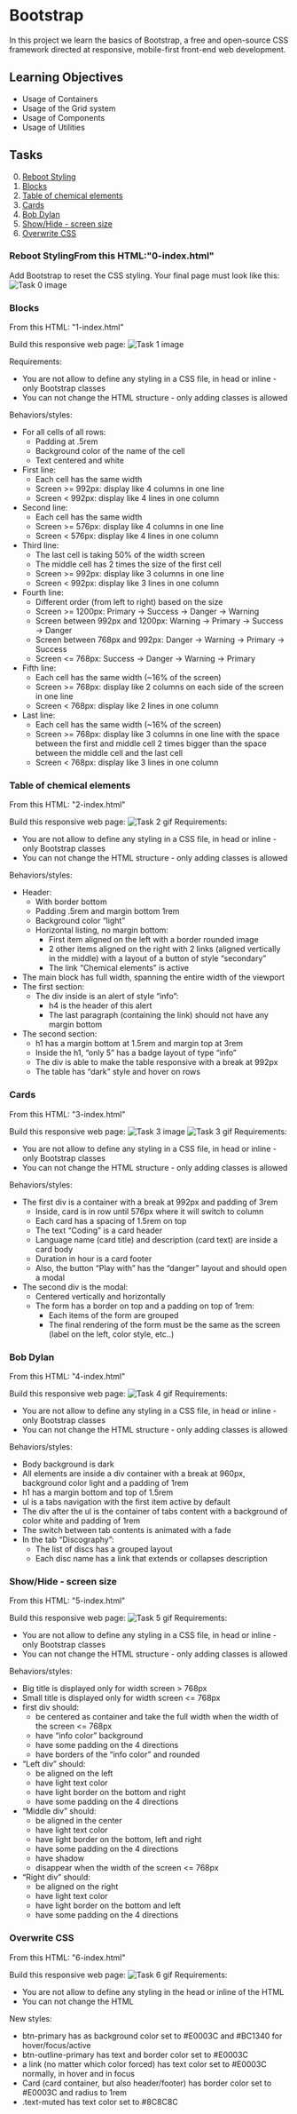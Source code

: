 # Bootstrap
In this project we learn the basics of Bootstrap, a free and open-source CSS framework directed at responsive, mobile-first front-end web development.
## Learning Objectives
- Usage of Containers
- Usage of the Grid system
- Usage of Components
- Usage of Utilities
## Tasks
0. [Reboot Styling](#Reboot-Styling)
1. [Blocks](#Blocks)
2. [Table of chemical elements](#Table-of-chemical-elements)
3. [Cards](#Cards)
4. [Bob Dylan](#Bob-dylan)
5. [Show/Hide - screen size](#task-five)
6. [Overwrite CSS](#Overwrite-css)

### Reboot StylingFrom this HTML:"0-index.html"
Add Bootstrap to reset the CSS styling.
Your final page must look like this:
![Task 0 image](images/0b67c90b07246a25d1f8.jpg)

### Blocks
From this HTML:
"1-index.html"

Build this responsive web page:
![Task 1 image](images/1-index.gif)

Requirements:
- You are not allow to define any styling in a CSS file, in head or inline - only Bootstrap classes
- You can not change the HTML structure - only adding classes is allowed

Behaviors/styles:
- For all cells of all rows:
    - Padding at .5rem
    - Background color of the name of the cell
    - Text centered and white
- First line:
    - Each cell has the same width
    - Screen >= 992px: display like 4 columns in one line
    - Screen < 992px: display like 4 lines in one column
- Second line:
    - Each cell has the same width
    - Screen >= 576px: display like 4 columns in one line
    - Screen < 576px: display like 4 lines in one column
- Third line:
    - The last cell is taking 50% of the width screen
    - The middle cell has 2 times the size of the first cell
    - Screen >= 992px: display like 3 columns in one line
    - Screen < 992px: display like 3 lines in one column
- Fourth line:
    - Different order (from left to right) based on the size
    - Screen >= 1200px: Primary -> Success -> Danger -> Warning
    - Screen between 992px and 1200px: Warning -> Primary -> Success -> Danger
    - Screen between 768px and 992px: Danger -> Warning -> Primary -> Success
    - Screen <= 768px: Success -> Danger -> Warning -> Primary
- Fifth line:
    - Each cell has the same width (~16% of the screen)
    - Screen >= 768px: display like 2 columns on each side of the screen in one line
    - Screen < 768px: display like 2 lines in one column
- Last line:
    - Each cell has the same width (~16% of the screen)
    - Screen >= 768px: display like 3 columns in one line with the space between the first and middle cell 2 times bigger than the space between the middle cell and the last cell
    - Screen < 768px: display like 3 lines in one column

### Table of chemical elements
From this HTML:
"2-index.html"

Build this responsive web page:
![Task 2 gif](images/2-index.gif)
Requirements:
- You are not allow to define any styling in a CSS file, in head or inline - only Bootstrap classes
- You can not change the HTML structure - only adding classes is allowed

Behaviors/styles:
- Header:
    - With border bottom
    - Padding .5rem and margin bottom 1rem
    - Background color “light”
    - Horizontal listing, no margin bottom:
        - First item aligned on the left with a border rounded image
        - 2 other items aligned on the right with 2 links (aligned vertically in the middle) with a layout of a button of style “secondary”
        - The link “Chemical elements” is active
- The main block has full width, spanning the entire width of the viewport
- The first section:
    - The div inside is an alert of style “info”:
        - h4 is the header of this alert
        - The last paragraph (containing the link) should not have any margin bottom
- The second section:
    - h1 has a margin bottom at 1.5rem and margin top at 3rem
    - Inside the h1, “only 5” has a badge layout of type “info”
    - The div is able to make the table responsive with a break at 992px
    - The table has “dark” style and hover on rows

### Cards
From this HTML:
"3-index.html"

Build this responsive web page:
![Task 3 image](images/3-index.png)
![Task 3 gif](images/3-index.gif)
Requirements:
- You are not allow to define any styling in a CSS file, in head or inline - only Bootstrap classes
- You can not change the HTML structure - only adding classes is allowed

Behaviors/styles:
- The first div is a container with a break at 992px and padding of 3rem
    - Inside, card is in row until 576px where it will switch to column
    - Each card has a spacing of 1.5rem on top
    - The text “Coding” is a card header
    - Language name (card title) and description (card text) are inside a card body
    - Duration in hour is a card footer
    - Also, the button “Play with” has the “danger” layout and should open a modal
- The second div is the modal:
    - Centered vertically and horizontally
    - The form has a border on top and a padding on top of 1rem:
        - Each items of the form are grouped
        - The final rendering of the form must be the same as the screen (label on the left, color style, etc..)

### Bob Dylan
From this HTML:
"4-index.html"

Build this responsive web page:
![Task 4 gif](images/4-index.gif)
Requirements:
- You are not allow to define any styling in a CSS file, in head or inline - only Bootstrap classes
- You can not change the HTML structure - only adding classes is allowed

Behaviors/styles:
- Body background is dark
- All elements are inside a div container with a break at 960px, background color light and a padding of 1rem
- h1 has a margin bottom and top of 1.5rem
- ul is a tabs navigation with the first item active by default
- The div after the ul is the container of tabs content with a background of color white and padding of 1rem
- The switch between tab contents is animated with a fade
- In the tab “Discography”:
    - The list of discs has a grouped layout
    - Each disc name has a link that extends or collapses description

### <a name="task-five"></a>Show/Hide - screen size
From this HTML:
"5-index.html"

Build this responsive web page:
![Task 5 gif](images/5-index.gif)
Requirements:
- You are not allow to define any styling in a CSS file, in head or inline - only Bootstrap classes
- You can not change the HTML structure - only adding classes is allowed

Behaviors/styles:
- Big title is displayed only for width screen > 768px
- Small title is displayed only for width screen <= 768px
- first div should:
    - be centered as container and take the full width when the width of the screen <= 768px
    - have “info color” background
    - have some padding on the 4 directions
    - have borders of the “info color” and rounded
- “Left div” should:
    - be aligned on the left
    - have light text color
    - have light border on the bottom and right
    - have some padding on the 4 directions
- “Middle div” should:
    - be aligned in the center
    - have light text color
    - have light border on the bottom, left and right
    - have some padding on the 4 directions
    - have shadow
    - disappear when the width of the screen <= 768px
- “Right div” should:
    - be aligned on the right
    - have light text color
    - have light border on the bottom and left
    - have some padding on the 4 directions

### Overwrite CSS
From this HTML:
"6-index.html"

Build this responsive web page:
![Task 6 gif](images/6-index.gif)
Requirements:
- You are not allow to define any styling in the head or inline of the HTML
- You can not change the HTML

New styles:
- btn-primary has as background color set to #E0003C and #BC1340 for hover/focus/active
- btn-outline-primary has text and border color set to #E0003C
- a link (no matter which color forced) has text color set to #E0003C normally, in hover and in focus
- Card (card container, but also header/footer) has border color set to #E0003C and radius to 1rem
- .text-muted has text color set to #8C8C8C
